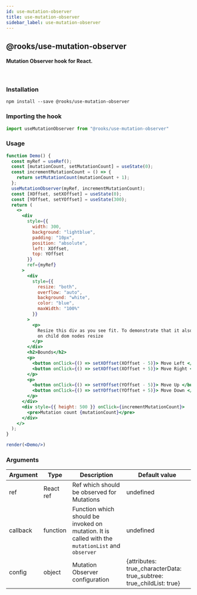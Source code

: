 ```yaml
---
id: use-mutation-observer
title: use-mutation-observer
sidebar_label: use-mutation-observer
---
```


## @rooks/use-mutation-observer

#### Mutation Observer hook for React.

<br/>

   



### Installation

    npm install --save @rooks/use-mutation-observer

### Importing the hook

```javascript
import useMutationObserver from "@rooks/use-mutation-observer"
```

### Usage

```jsx
function Demo() {
  const myRef = useRef();
  const [mutationCount, setMutationCount] = useState(0);
  const incrementMutationCount = () => {
    return setMutationCount(mutationCount + 1);
  };
  useMutationObserver(myRef, incrementMutationCount);
  const [XOffset, setXOffset] = useState(0);
  const [YOffset, setYOffset] = useState(300);
  return (
    <>
      <div
        style={{
          width: 300,
          background: "lightblue",
          padding: "10px",
          position: "absolute",
          left: XOffset,
          top: YOffset
        }}
        ref={myRef}
      >
        <div
          style={{
            resize: "both",
            overflow: "auto",
            background: "white",
            color: "blue",
            maxWidth: "100%"
          }}
        >
          <p>
            Resize this div as you see fit. To demonstrate that it also updates
            on child dom nodes resize
          </p>
        </div>
        <h2>Bounds</h2>
        <p>
          <button onClick={() => setXOffset(XOffset - 5)}> Move Left </button>
          <button onClick={() => setXOffset(XOffset + 5)}> Move Right </button>
        </p>
        <p>
          <button onClick={() => setYOffset(YOffset - 5)}> Move Up </button>
          <button onClick={() => setYOffset(YOffset + 5)}> Move Down </button>
        </p>
      </div>
      <div style={{ height: 500 }} onClick={incrementMutationCount}>
        <pre>Mutation count {mutationCount}</pre>
      </div>
    </>
  );
}

render(<Demo/>)
```

### Arguments

| Argument | Type      | Description                                                                                       | Default value                                                           |
| -------- | --------- | ------------------------------------------------------------------------------------------------- | ----------------------------------------------------------------------- |
| ref      | React ref | Ref which should be observed for Mutations                                                        | undefined                                                               |
| callback | function  | Function which should be invoked on mutation. It is called with the `mutationList` and `observer` | undefined                                                               |
| config   | object    | Mutation Observer configuration                                                                   | {attributes: true,,characterData: true,,subtree: true,,childList: true} |

    